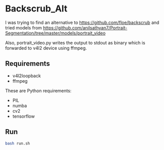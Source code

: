 # Backscrub_Alt

I was trying to find an alternative to https://github.com/floe/backscrub and tried models from https://github.com/anilsathyan7/Portrait-Segmentation/tree/master/models/portrait_video

Also, portrait_video.py writes the output to stdout as binary which is forwarded to v4l2 device using ffmpeg.

## Requirements

- v4l2loopback
- ffmpeg

These are Python requirements:

- PIL
- numba
- cv2
- tensorflow

## Run

```bash
bash run.sh
```

